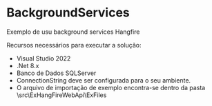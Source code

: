# BackgroundServices
Exemplo de usu background services Hangfire

Recursos necessários para executar a solução:
  - Visual Studio 2022
  - .Net 8.x
  - Banco de Dados SQLServer
  - ConnectionString deve ser configurada para o seu ambiente.
  - O arquivo de importação de exemplo encontra-se dentro da pasta \src\ExHangFireWebApi\ExFiles
